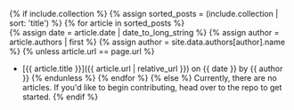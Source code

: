{% if include.collection %}
  {% assign sorted_posts = (include.collection | sort: 'title') %}
  {% for article in sorted_posts %}  
    {% assign date = article.date | date_to_long_string %}
    {% assign author = article.authors | first %}
    {% assign author = site.data.authors[author].name %}
    {% unless article.url == page.url %}
- [{{ article.title }}]({{ article.url | relative_url }}) on {{ date }} by {{ author }}
    {% endunless %}
  {% endfor %}
{% else %}
Currently, there are no articles. If you'd like to begin contributing, head
over to the repo to get started.
{% endif %}
